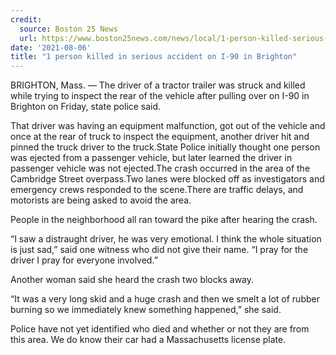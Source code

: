 ```yaml
---
credit:
  source: Boston 25 News
  url: https://www.boston25news.com/news/local/1-person-killed-serious-crash-route-90-brighton/7GI7NXK73JAHHKO5GSSXG6CF4A/
date: '2021-08-06'
title: "1 person killed in serious accident on I-90 in Brighton"
---
```

BRIGHTON, Mass. — The driver of a tractor trailer was struck and killed while trying to inspect the rear of the vehicle after pulling over on I-90 in Brighton on Friday, state police said.

That driver was having an equipment malfunction, got out of the vehicle and once at the rear of truck to inspect the equipment, another driver hit and pinned the truck driver to the truck.State Police initially thought one person was ejected from a passenger vehicle, but later learned the driver in passenger vehicle was not ejected.The crash occurred in the area of the Cambridge Street overpass.Two lanes were blocked off as investigators and emergency crews responded to the scene.There are traffic delays, and motorists are being asked to avoid the area.

People in the neighborhood all ran toward the pike after hearing the crash.

“I saw a distraught driver, he was very emotional. I think the whole situation is just sad,” said one witness who did not give their name. “I pray for the driver I pray for everyone involved.”

Another woman said she heard the crash two blocks away.

“It was a very long skid and a huge crash and then we smelt a lot of rubber burning so we immediately knew something happened,” she said.

Police have not yet identified who died and whether or not they are from this area. We do know their car had a Massachusetts license plate.
